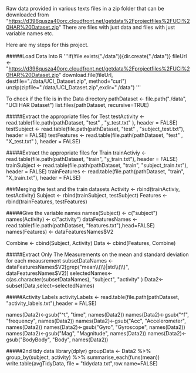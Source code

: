 Raw data provided in various texts files in a zip folder that can be downloaded from  "https://d396qusza40orc.cloudfront.net/getdata%2Fprojectfiles%2FUCI%20HAR%20Dataset.zip"
There are files with just data and files with just variable names etc.

Here are my steps for this project.

#####Load Data Into R
'''if(!file.exists("./data")){dir.create("./data")}
fileUrl <- "https://d396qusza40orc.cloudfront.net/getdata%2Fprojectfiles%2FUCI%20HAR%20Dataset.zip"
download.file(fileUrl, destfile="./data/UCI_Dataset.zip", method="curl")
unzip(zipfile="./data/UCI_Dataset.zip",exdir="./data")
'''

To check if the file is in the Data directory
pathDataset <- file.path("./data", "UCI HAR Dataset")
list.files(pathDataset, recursive=TRUE)

#####Extract the appropriate files for Test
testActivity  <- read.table(file.path(pathDataset, "test" , "y_test.txt" ), header = FALSE)
testSubject  <- read.table(file.path(pathDataset, "test" , "subject_test.txt"), header = FALSE)
testFeatures  <- read.table(file.path(pathDataset, "test" , "X_test.txt" ), header = FALSE)


#####Extract the appropriate files for Train
trainActiviy <- read.table(file.path(pathDataset, "train", "y_train.txt"), header = FALSE)
trainSubject <- read.table(file.path(pathDataset, "train", "subject_train.txt"), header = FALSE)
trainFeatures <- read.table(file.path(pathDataset, "train", "X_train.txt"), header = FALSE)

###Merging the test and the train datasets
Activity <- rbind(trainActiviy, testActivity)
Subject <- rbind(trainSubject, testSubject)
Features <- rbind(trainFeatures, testFeatures)

#####Give the variable names
names(Subject) <- c("subject")
names(Activity) <- c("activity")
dataFeaturesNames <- read.table(file.path(pathDataset, "features.txt"),head=FALSE)
names(Features) <- dataFeaturesNames$V2

Combine <- cbind(Subject, Activity)
Data <- cbind(Features, Combine)

#####Extract Only The Measurements on the mean and standard deviation for each meausrement
subsetDataNames <- dataFeaturesNames$V2[grep("mean\\(\\)|std\\(\\)", dataFeaturesNames$V2)]
selectedNames<-c(as.character(subsetDataNames), "subject", "activity" )
Data2<-subset(Data,select=selectedNames)

#####Activity Labels
activityLabels <- read.table(file.path(pathDataset, "activity_labels.txt"),header = FALSE)

names(Data2)<-gsub("^t", "time", names(Data2))
names(Data2)<-gsub("^f", "frequency", names(Data2))
names(Data2)<-gsub("Acc", "Accelerometer", names(Data2))
names(Data2)<-gsub("Gyro", "Gyroscope", names(Data2))
names(Data2)<-gsub("Mag", "Magnitude", names(Data2))
names(Data2)<-gsub("BodyBody", "Body", names(Data2))

#####2nd tidy data
library(dplyr)
groupData <- Data2 %>%
        group_by(subject, activity) %>%
        summarise_each(funs(mean))
write.table(avgTidyData, file = "tidydata.txt",row.name=FALSE)
